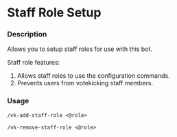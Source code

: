 # Staff Role Setup

### Description

Allows you to setup staff roles for use with this bot.

Staff role features:
1. Allows staff roles to use the configuration commands.
2. Prevents users from votekicking staff members.
### Usage

`/vk-add-staff-role <@role>`

`/vk-remove-staff-role <@role>`

